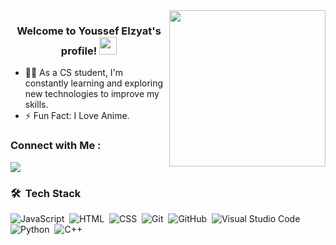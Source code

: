 
<img width="250" align="right" src="https://media2.giphy.com/media/v1.Y2lkPTc5MGI3NjExbXdiaDZieGY0c28zdWg2d3p3bTY2anc0YXkzem5zM2ZuN3d5bmNsMiZlcD12MV9pbnRlcm5hbF9naWZfYnlfaWQmY3Q9Zw/137EaR4vAOCn1S/giphy.gif">

<h3 align="center">
  Welcome to Youssef Elzyat's profile!
  <img src="https://media.giphy.com/media/hvRJCLFzcasrR4ia7z/giphy.gif" width="28">
  </h3>

<!-- Typing SVG by DenverCoder1 - https://github.com/DenverCoder1/readme-typing-svg -->


- 👨‍💻 As a CS student, I'm constantly learning and exploring new technologies to improve my skills.
- ⚡ Fun Fact: I Love Anime.

### Connect with Me :

<a href="www.linkedin.com/in/youssef-meligy" target="_blank"><img src="https://content.linkedin.com/content/dam/me/business/en-us/amp/brand-site/v2/bg/LI-Logo.svg.original.svg"/></a>

### 🛠 &nbsp;Tech Stack
![JavaScript](https://img.shields.io/badge/-JavaScript-05122A?style=flat&logo=javascript)&nbsp;
![HTML](https://img.shields.io/badge/-HTML-05122A?style=flat&logo=HTML5)&nbsp;
![CSS](https://img.shields.io/badge/-CSS-05122A?style=flat&logo=CSS3&logoColor=1572B6)&nbsp;
![Git](https://img.shields.io/badge/-Git-05122A?style=flat&logo=git)&nbsp;
![GitHub](https://img.shields.io/badge/-GitHub-05122A?style=flat&logo=github)&nbsp;
![Visual Studio Code](https://img.shields.io/badge/-Visual%20Studio%20Code-05122A?style=flat&logo=visual-studio-code&logoColor=007ACC)&nbsp;
![Python](https://img.shields.io/badge/-Python%20-05122A?style=flat&logo=python)&nbsp;
![C++](https://img.shields.io/badge/C%2B%2B-Z?logo=c%2B%2B)&nbsp;




